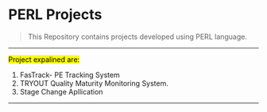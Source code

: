 # PERL Projects
>This Repository contains projects developed using PERL language.
---

<mark> Project expalined are:</mark>
1. FasTrack- PE Tracking System
2. TRYOUT Quality Maturity Monitoring System.
3. Stage Change Apllication
***
